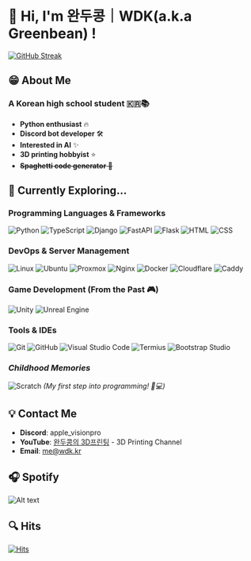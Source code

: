 <!-- ![header](https://capsule-render.vercel.app/api?type=venom&color=0:86d95e,100:5dc965&height=300&section=header&text=/Greenbean&fontSize=90&stroke=129234&strokeWidth=1&animation=fadeIn&rotate=2) -->

# 👋 Hi, I'm 완두콩｜WDK(a.k.a Greenbean) !

[![GitHub Streak](https://streak-stats.demolab.com?user=wdk-kr&theme=github-dark-blue&border_radius=37&date_format=%5BY.%5Dn.j)](https://git.io/streak-stats)

## 😁 About Me

### A Korean high school student 🇰🇷📚

- **Python enthusiast** 🔥
- **Discord bot developer** 🛠️
- **Interested in AI** ✨
- **3D printing hobbyist** ⭐️
- ~~**Spaghetti code generator** 🍝~~ 

## 👀 Currently Exploring... 

### Programming Languages & Frameworks

![Python](https://img.shields.io/badge/Python-3776AB?style=for-the-badge&logo=python&logoColor=white)
![TypeScript](https://img.shields.io/badge/TypeScript-3178C6?style=for-the-badge&logo=typescript&logoColor=white)
![Django](https://img.shields.io/badge/Django-092E20?style=for-the-badge&logo=django&logoColor=white)
![FastAPI](https://img.shields.io/badge/FastAPI-009688?style=for-the-badge&logo=fastapi&logoColor=white)
![Flask](https://img.shields.io/badge/Flask-000000?style=for-the-badge&logo=flask&logoColor=white)
![HTML](https://img.shields.io/badge/HTML-E34F26?style=for-the-badge&logo=html5&logoColor=white)
![CSS](https://img.shields.io/badge/CSS-1572B6?style=for-the-badge&logo=css3&logoColor=white)

### DevOps & Server Management
![Linux](https://img.shields.io/badge/Linux-FCC624?style=for-the-badge&logo=linux&logoColor=black)
![Ubuntu](https://img.shields.io/badge/Ubuntu-E95420?style=for-the-badge&logo=ubuntu&logoColor=white)
![Proxmox](https://img.shields.io/badge/Proxmox-E57000?style=for-the-badge&logo=proxmox&logoColor=white)
![Nginx](https://img.shields.io/badge/Nginx-009639?style=for-the-badge&logo=nginx&logoColor=white)
![Docker](https://img.shields.io/badge/Docker-2496ED?style=for-the-badge&logo=docker&logoColor=white)
![Cloudflare](https://img.shields.io/badge/Cloudflare-F38020?style=for-the-badge&logo=cloudflare&logoColor=white)
![Caddy](https://img.shields.io/badge/Caddy-00C58E?style=for-the-badge&logo=caddy&logoColor=white)

### Game Development (From the Past 🎮)
![Unity](https://img.shields.io/badge/Unity-000000?style=for-the-badge&logo=unity&logoColor=white)
![Unreal Engine](https://img.shields.io/badge/Unreal%20Engine-313131?style=for-the-badge&logo=unreal-engine&logoColor=white)

### Tools & IDEs
![Git](https://img.shields.io/badge/Git-F05032?style=for-the-badge&logo=git&logoColor=white)
![GitHub](https://img.shields.io/badge/GitHub-181717?style=for-the-badge&logo=github&logoColor=white)
![Visual Studio Code](https://img.shields.io/badge/Visual%20Studio%20Code-007ACC?style=for-the-badge&logo=visual-studio-code&logoColor=white)
![Termius](https://img.shields.io/badge/Termius-3B3947?style=for-the-badge&logo=termius&logoColor=white)
![Bootstrap Studio](https://img.shields.io/badge/Bootstrap%20Studio-563D7C?style=for-the-badge&logo=bootstrap&logoColor=white)

### *Childhood Memories*
![Scratch](https://img.shields.io/badge/Scratch-ECA742?style=for-the-badge&logo=scratch&logoColor=white)
*(My first step into programming! 🧒💻)*

## 💡 Contact Me
- **Discord**: apple_visionpro
- **YouTube**: [완두콩의 3D프린팅](https://www.youtube.com/@greenbean3d) - 3D Printing Channel
- **Email**: me@wdk.kr

## 🎧 Spotify
![Alt text](https://spotify-recently-played-readme.vercel.app/api?user=31orj3ybomtdjle2mmuknawsq7jm&unique=true&count=6&width=500)

## 🔍 Hits
[![Hits](https://hits.seeyoufarm.com/api/count/incr/badge.svg?url=https%3A%2F%2Fgithub.com%2Fgreenbean1210&count_bg=%2397EB58&title_bg=%23555555&icon=&icon_color=%23E7E7E7&title=GITHUB&edge_flat=false)](https://hits.seeyoufarm.com)

